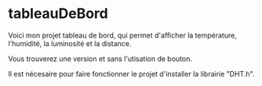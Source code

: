 # tableauDeBord

Voici mon projet tableau de bord, qui permet d'afficher la température, l'humidité, la luminosité et la distance. 

Vous trouverez une version et sans l'utisation de bouton. <br>

Il est nécesaire pour faire fonctionner le projet d'installer la librairie "DHT.h".
